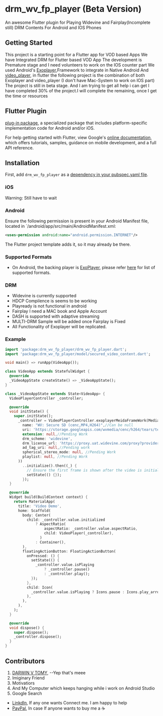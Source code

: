 
# drm_wv_fp_player (Beta Version)

An awesome  Flutter plugin for Playing Widevine and Fairplay(Incomplete still) DRM Contents For Android and IOS Phones

## Getting Started

This project is a starting point for a Flutter app for VOD based Apps
We have Integrated DRM for Flutter based VOD App 
The development is Premature stage and I need volunteers to work on the IOS counter part
We used Android's [Exoplayer](https://github.com/google/ExoPlayer),Framework to integrate in Native Android
And [video_player](https://github.com/flutter/plugins/tree/master/packages/video_player), in flutter
the following project is the combination of both Exoplayer and video_player (I don't have Mac-System to work on IOS part)
The project is still in beta stage. And I am trying to get all help i can get
I have completed 30% of the project.I will complete the remaining, once I get the time or resources

## Flutter Plugin
[plug-in package](https://flutter.io/developing-packages/),
a specialized package that includes platform-specific implementation code for
Android and/or iOS.


For help getting started with Flutter, view Google's 
[online documentation](https://flutter.io/docs), which offers tutorials, 
samples, guidance on mobile development, and a full API reference.




## Installation

First, add `drm_wv_fp_player` as a [dependency in your pubspec.yaml file](https://flutter.io/using-packages/).

### iOS

Warning: Still have to wait


### Android

Ensure the following permission is present in your Android Manifest file, located in `<project root>/android/app/src/main/AndroidManifest.xml:

```xml
<uses-permission android:name="android.permission.INTERNET"/>
```

The Flutter project template adds it, so it may already be there.


### Supported Formats

- On Android, the backing player is [ExoPlayer](https://google.github.io/ExoPlayer/),
  please refer [here](https://google.github.io/ExoPlayer/supported-formats.html) for list of supported formats.

### DRM

* Widevine is currently supported
* HDCP Compilence is seems to be working
* Playready is not functional in android
* Fairplay I need a MAC book and Apple Account 
* DASH is supported with adaptive streaming
* MULTI-DRM Sample will be added once Fairplay is Fixed
* All Functionality of Exoplayer will be replicated.


### Example

```dart
import 'package:drm_wv_fp_player/drm_wv_fp_player.dart';
import 'package:drm_wv_fp_player/model/secured_video_content.dart';

void main() => runApp(VideoApp());

class VideoApp extends StatefulWidget {
  @override
  _VideoAppState createState() => _VideoAppState();
}

class _VideoAppState extends State<VideoApp> {
  VideoPlayerController _controller;

  @override
  void initState() {
    super.initState();
      _controller = VideoPlayerController.exoplayerMeidaFrameWork(MediaContent(
        name: "WV: Secure SD (cenc,MP4,H264)",//Can be null
        uri: 'https://storage.googleapis.com/wvmedia/cenc/h264/tears/tears_sd.mpd',//Google Test Content
        extension: null,//Pending Work
        drm_scheme: 'widevine',
        drm_license_url: 'https://proxy.uat.widevine.com/proxy?provider=widevine_test', //Google Test License
        ad_tag_uri: null,//Pending work
        spherical_stereo_mode: null, //Pending Work
        playlist: null, //Pending Work
      ))
        ..initialize().then((_) {
          // Ensure the first frame is shown after the video is initialized, even before the play button has been pressed.
          setState(() {});
        });
  }

  @override
  Widget build(BuildContext context) {
    return MaterialApp(
      title: 'Video Demo',
      home: Scaffold(
        body: Center(
          child: _controller.value.initialized
              ? AspectRatio(
                  aspectRatio: _controller.value.aspectRatio,
                  child: VideoPlayer(_controller),
                )
              : Container(),
        ),
        floatingActionButton: FloatingActionButton(
          onPressed: () {
            setState(() {
              _controller.value.isPlaying
                  ? _controller.pause()
                  : _controller.play();
            });
          },
          child: Icon(
            _controller.value.isPlaying ? Icons.pause : Icons.play_arrow,
          ),
        ),
      ),
    );
  }

  @override
  void dispose() {
    super.dispose();
    _controller.dispose();
  }
}
```


## Contributors

1. [DARWIN V TOMY](https://github.com/darwinvtomy), --Yep that's meee
2. Imiginary Friend
3. Motivatiors
4. And My Computer which keeps hanging while i work on Android Studio
5. Google Search


* [LinkdIn](https://www.linkedin.com/in/darwin-v-tomy-15177711/), If any one wants Connect me. I am happy to help
* [PayPal](https://paypal.me/darwinvtomy?locale.x=en_GB), In case If anyone wants to buy me a :coffee:
